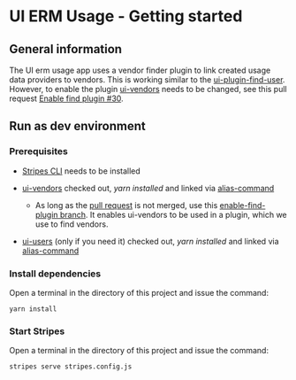 # UI ERM Usage - Getting started

## General information

The UI erm usage app uses a vendor finder plugin to link created usage data providers to vendors. This is working similar to the [ui-plugin-find-user](https://github.com/folio-org/ui-plugin-find-user "User-finder plugin for Stripes"). However, to enable the plugin [ui-vendors](https://github.com/folio-org/ui-vendors "ui-vendors") needs to be changed, see this pull request [Enable find plugin #30](https://github.com/folio-org/ui-vendors/pull/30 "Enable find plugin").

## Run as dev environment

### Prerequisites

* [Stripes CLI](https://github.com/folio-org/stripes-cli) needs to be installed
* [ui-vendors](https://github.com/folio-org/ui-vendors) checked out, _yarn installed_ and linked via [alias-command](https://github.com/folio-org/stripes-cli/blob/master/doc/user-guide.md#aliases)

  * As long as the [pull request](https://github.com/folio-org/ui-vendors/pull/30) is not merged, use this [enable-find-plugin branch](https://github.com/rchr/ui-vendors/tree/enable-find-plugin). It enables ui-vendors to be used in a plugin, which we use to find vendors.

* [ui-users](https://github.com/folio-org/ui-users) (only if you need it) checked out, _yarn installed_ and linked via [alias-command](https://github.com/folio-org/stripes-cli/blob/master/doc/user-guide.md#aliases)

### Install dependencies

Open a terminal in the directory of this project and issue the command:

```
yarn install
```

### Start Stripes

Open a terminal in the directory of this project and issue the command:

```
stripes serve stripes.config.js
```

